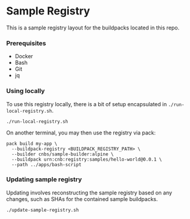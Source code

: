 # Sample Registry

This is a sample registry layout for the buildpacks located in this repo.

### Prerequisites

- Docker
- Bash
- Git
- jq


### Using locally

To use this registry locally, there is a bit of setup encapsulated in `./run-local-registry.sh`. 

```shell script
./run-local-registry.sh
```

On another terminal, you may then use the registry via pack:

```shell script
pack build my-app \
  --buildpack-registry <BUILDPACK_REGISTRY_PATH> \
  --builder cnbs/sample-builder:alpine \
  --buildpack urn:cnb:registry:samples/hello-world@0.0.1 \
  --path ../apps/bash-script
```

### Updating sample registry

Updating involves reconstructing the sample registry based on any changes, such as SHAs for the contained sample buildpacks.

```shell script
./update-sample-registry.sh
 ```
